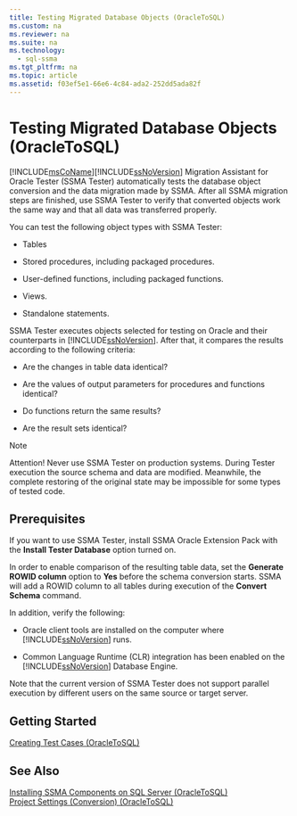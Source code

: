```yaml
---
title: Testing Migrated Database Objects (OracleToSQL)
ms.custom: na
ms.reviewer: na
ms.suite: na
ms.technology: 
  - sql-ssma
ms.tgt_pltfrm: na
ms.topic: article
ms.assetid: f03ef5e1-66e6-4c84-ada2-252dd5ada82f
---
```

# Testing Migrated Database Objects (OracleToSQL)
[!INCLUDE[msCoName](../content/includes/msCoName_md.md)][!INCLUDE[ssNoVersion](../content/includes/ssNoVersion_md.md)] Migration Assistant for Oracle Tester (SSMA Tester) automatically tests the database object conversion and the data migration made by SSMA. After all SSMA migration steps are finished, use SSMA Tester to verify that converted objects work the same way and that all data was transferred properly.  
  
You can test the following object types with SSMA Tester:  
  
-   Tables  
  
-   Stored procedures, including packaged procedures.  
  
-   User\-defined functions, including packaged functions.  
  
-   Views.  
  
-   Standalone statements.  
  
SSMA Tester executes objects selected for testing on Oracle and their counterparts in [!INCLUDE[ssNoVersion](../content/includes/ssNoVersion_md.md)]. After that, it compares the results according to the following criteria:  
  
-   Are the changes in table data identical?  
  
-   Are the values of output parameters for procedures and functions identical?  
  
-   Do functions return the same results?  
  
-   Are the result sets identical?  
  
> [!NOTE]  
> Attention\! Never use SSMA Tester on production systems. During Tester execution the source schema and data are modified. Meanwhile, the complete restoring of the original state may be impossible for some types of tested code.  
  
## Prerequisites  
If you want to use SSMA Tester, install SSMA Oracle Extension Pack with the **Install Tester Database** option turned on.  
  
In order to enable comparison of the resulting table data, set the **Generate ROWID column** option to **Yes** before the schema conversion starts. SSMA will add a ROWID column to all tables during execution of the **Convert Schema** command.  
  
In addition, verify the following:  
  
-   Oracle client tools are installed on the computer where [!INCLUDE[ssNoVersion](../content/includes/ssNoVersion_md.md)] runs.  
  
-   Common Language Runtime (CLR) integration has been enabled on the [!INCLUDE[ssNoVersion](../content/includes/ssNoVersion_md.md)] Database Engine.  
  
Note that the current version of SSMA Tester does not support parallel execution by different users on the same source or target server.  
  
## Getting Started  
[Creating Test Cases &#40;OracleToSQL&#41;](../content/Creating-Test-Cases--OracleToSQL-.md)  
  
## See Also  
[Installing SSMA Components on SQL Server &#40;OracleToSQL&#41;](../content/Installing-SSMA-Components-on-SQL-Server--OracleToSQL-.md)  
[Project Settings &#40;Conversion&#41; &#40;OracleToSQL&#41;](../content/Project-Settings--Conversion---OracleToSQL-.md)  
  
